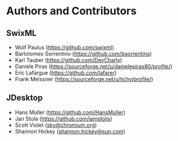 # Authors and Contributors

## SwixML

+ Wolf Paulus (https://github.com/swixml)
+ Bartolomeo Sorrentino (https://github.com/bsorrentino)
+ Karl Tauber (https://github.com/DevCharly)
+ Daniele Piras (https://sourceforge.net/u/danielepiras80/profile/)
+ Eric Lafargue (https://github.com/lafarer)
+ Frank Meissner (https://sourceforge.net/u/tichy/profile/)

## JDesktop

+ Hans Muller (https://github.com/HansMuller)
+ Jan Stola (https://github.com/iamstolis)
+ Scott Violet (sky@chromium.org)
+ Shannon Hickey (shannon.hickey@sun.com)
